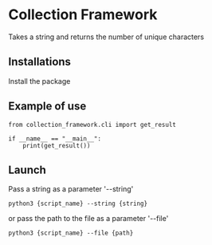 # Collection Framework


Takes a string and returns the number of unique characters

## Installations
Install the package

## Example of use
``` 
from collection_framework.cli import get_result

if __name__ == "__main__":
    print(get_result())

```
## Launch
Рass a string as a parameter '--string'
```
python3 {script_name} --string {string}
```
or 
pass the path to the file as a parameter '--file'

    python3 {script_name} --file {path} 
